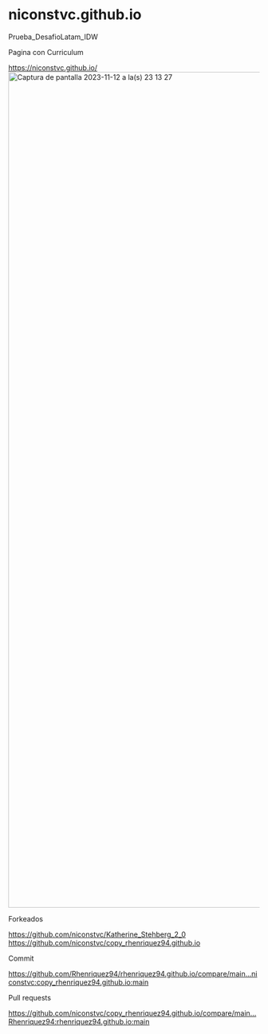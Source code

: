 # niconstvc.github.io
Prueba_DesafioLatam_IDW

Pagina con Curriculum

https://niconstvc.github.io/
<img width="1676" alt="Captura de pantalla 2023-11-12 a la(s) 23 13 27" src="https://github.com/niconstvc/niconstvc.github.io/assets/120123429/4439a2e4-36a7-4d18-937f-13561620667d">

Forkeados

https://github.com/niconstvc/Katherine_Stehberg_2_0
https://github.com/niconstvc/copy_rhenriquez94.github.io

Commit

https://github.com/Rhenriquez94/rhenriquez94.github.io/compare/main...niconstvc:copy_rhenriquez94.github.io:main

Pull requests

https://github.com/niconstvc/copy_rhenriquez94.github.io/compare/main...Rhenriquez94:rhenriquez94.github.io:main
